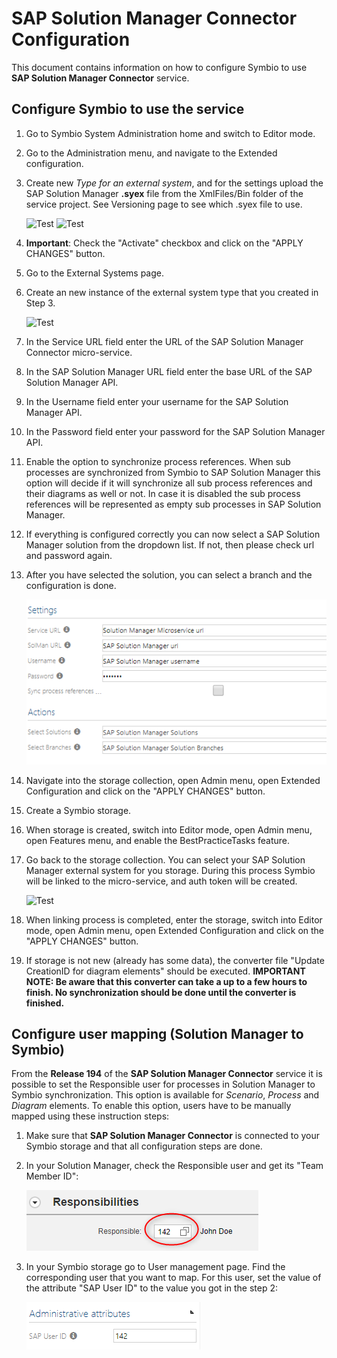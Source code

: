 
# SAP Solution Manager Connector Configuration

This document contains information on how to configure Symbio to use **SAP Solution Manager Connector** service.

## Configure Symbio to use the service   

1.  Go to Symbio System Administration home and switch to Editor mode.
2.  Go to the Administration menu, and navigate to the Extended configuration.
3.  Create new *Type for an external system*, and for the settings upload the SAP Solution Manager **.syex** file from the XmlFiles/Bin folder of the service project. See Versioning page to see which .syex file to use.

    ![Test](media/extConf1.PNG)
    ![Test](media/extConf2.PNG)

4.  **Important**: Check the &quot;Activate&quot; checkbox and click on the &quot;APPLY CHANGES&quot; button.
5.  Go to the External Systems page.
6.  Create an new instance of the external system type that you created in Step 3.

    ![Test](media/extSystem1.PNG)

7.  In the Service URL field enter the URL of the SAP Solution Manager Connector micro-service.
8.  In the SAP Solution Manager URL field enter the base URL of the SAP Solution Manager API.
9.  In the Username field enter your username for the SAP Solution Manager API.
10. In the Password field enter your password for the SAP Solution Manager API.
11. Enable the option to synchronize process references. When sub processes are synchronized from Symbio to SAP Solution Manager this option will decide if it will synchronize all sub process references and their diagrams as well or not. In case it is disabled the sub process references will be represented as empty sub processes in SAP Solution Manager. 
12. If everything is configured correctly you can now select a SAP Solution Manager solution from the dropdown list. If not, then please check url and password again.
13. After you have selected the solution, you can select a branch and the configuration is done.

    ![Test](media/ExternalSystemSettings.png)

14. Navigate into the storage collection, open Admin menu, open Extended Configuration and click on the &quot;APPLY CHANGES&quot; button. 
15. Create a Symbio storage. 
16. When storage is created, switch into Editor mode, open Admin menu, open Features menu, and enable the BestPracticeTasks feature.  
17. Go back to the storage collection. You can select your SAP Solution Manager external system for you storage. During this process Symbio will be linked to the micro-service, and auth token will be created.  

    ![Test](media/Storage.PNG)

18. When linking process is completed, enter the storage, switch into Editor mode, open Admin menu, open Extended Configuration and click on the &quot;APPLY CHANGES&quot; button.
19. If storage is not new (already has some data), the converter file "Update CreationID for diagram elements" should be executed. **IMPORTANT NOTE: Be aware that this converter can take a up to a few hours to finish. No synchronization should be done until the converter is finished.**

## Configure user mapping (Solution Manager to Symbio)

From the **Release 194** of the **SAP Solution Manager Connector** service it is possible to set the Responsible user for processes in Solution Manager to Symbio synchronization. This option is available for *Scenario*, *Process* and *Diagram* elements. To enable this option, users have to be manually mapped using these instruction steps:

1. Make sure that **SAP Solution Manager Connector** is connected to your Symbio storage and that all configuration steps are done.

2. In your Solution Manager, check the Responsible user and get its "Team Member ID":

    ![Test](media/solman_responsible.png) 

3. In your Symbio storage go to User management page. Find the corresponding user that you want to map. For this user, set the value of the attribute "SAP User ID" to the value you got in the step 2:

    ![Test](media/symbio_sapUserId.png) 
